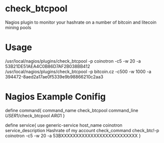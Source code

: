 check_btcpool
=============

Nagios plugin to monitor your hashrate on a number of bitcoin and litecoin mining pools

Usage
=====
/usr/local/nagios/plugins/check_btcpool -p coinotron -c5 -w 20 -a 53B21DE51AEA4C0B86D7AF2B038BB412
/usr/local/nagios/plugins/check_btcpool -p bitcoin.cz -c500 -w 1000 -a 394472-8aed2a17ae0f5339e9b98866210c2aa3


Nagios Example Conifig
======================
define command{
  command_name    check_btcpool
  command_line    $USER1$/check_btcpool $ARG1$
}


define service{
  use                 generic-service
  host_name            coinotron
  service_description Hashrate of my account 
  check_command       check_btc!-p coinotron -c5 -w 20 -a 53BXXXXXXXXXXXXXXXXXXXXXXXXXX
} 
